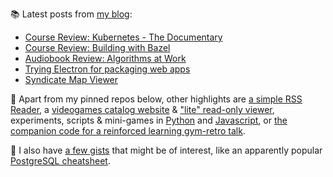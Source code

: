 
📚 Latest posts from <a href="https://blog.kartones.net/">my blog</a>:

<!--START_SECTION:blogposts-->
* [Course Review: Kubernetes - The Documentary](https:&#x2F;&#x2F;blog.kartones.net&#x2F;post&#x2F;course-review-kubernetes-the-documentary&#x2F;)
* [Course Review: Building with Bazel](https:&#x2F;&#x2F;blog.kartones.net&#x2F;post&#x2F;course-review-building-with-bazel&#x2F;)
* [Audiobook Review: Algorithms at Work](https:&#x2F;&#x2F;blog.kartones.net&#x2F;post&#x2F;audiobook-review-algorithms-at-work&#x2F;)
* [Trying Electron for packaging web apps](https:&#x2F;&#x2F;blog.kartones.net&#x2F;post&#x2F;trying-electron-for-packaging-web-apps&#x2F;)
* [Syndicate Map Viewer](https:&#x2F;&#x2F;blog.kartones.net&#x2F;post&#x2F;syndicate-map-viewer&#x2F;)
<!--END_SECTION:blogposts-->


📌 Apart from my pinned repos below, other highlights are [a simple RSS Reader](https://github.com/Kartones/pbrr#pbrr---pretty-basic-rss-reader), a [videogames catalog website](https://github.com/Kartones/finished-games#finished-games) & ["lite" read-only viewer](https://github.com/Kartones/fg-viewer#finished-games-viewer), experiments, scripts & mini-games in [Python](https://github.com/Kartones/python#python-assorted-code) and [Javascript](https://github.com/Kartones/JSAssorted#javascript-assorted-code), or [the companion code for a reinforced learning gym-retro talk](https://github.com/Kartones/mindcamp-x-gym-retro#mindcamp-x-gym-retro-talk-companion-code-and-images).

📝 I also have [a few gists](https://gist.github.com/Kartones?direction=desc&sort=updated) that might be of interest, like an apparently popular [PostgreSQL cheatsheet](https://gist.github.com/Kartones/dd3ff5ec5ea238d4c546).

